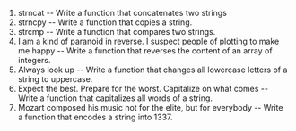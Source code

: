 1. strncat -- Write a function that concatenates two strings
2. strncpy -- Write a function that copies a string.
3. strcmp -- Write a function that compares two strings.
4. I am a kind of paranoid in reverse. I suspect people of plotting to make me happy -- Write a function that reverses the content of an array of integers.
5. Always look up -- Write a function that changes all lowercase letters of a string to uppercase.
6. Expect the best. Prepare for the worst. Capitalize on what comes -- Write a function that capitalizes all words of a string.
7. Mozart composed his music not for the elite, but for everybody -- Write a function that encodes a string into 1337.
